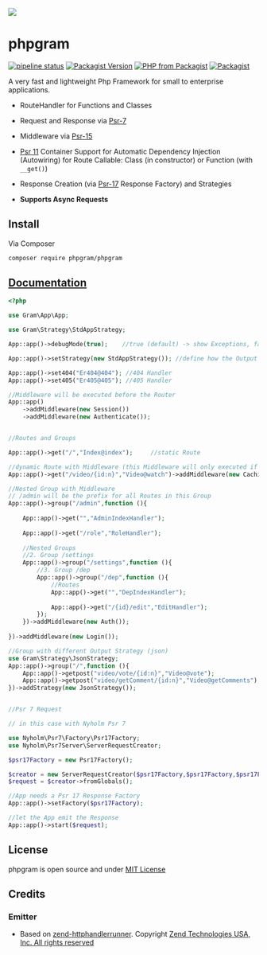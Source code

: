 [![](https://gitlab.com/grammm/php-gram/phpgram/raw/master/docs/img/Feather_writing.svg.png)](https://gitlab.com/grammm/php-gram/phpgram)

# phpgram

[![pipeline status](https://gitlab.com/grammm/php-gram/phpgram/badges/master/pipeline.svg)](https://gitlab.com/grammm/php-gram/phpgram/commits/master)
[![Packagist Version](https://img.shields.io/packagist/v/phpgram/phpgram)](https://packagist.org/packages/phpgram/phpgram)
[![PHP from Packagist](https://img.shields.io/packagist/php-v/phpgram/phpgram)](https://gitlab.com/grammm/php-gram/phpgram/blob/master/composer.json)
[![Packagist](https://img.shields.io/packagist/l/phpgram/phpgram)](https://gitlab.com/grammm/php-gram/phpgram/blob/master/LICENSE)

A very fast and lightweight Php Framework for small to enterprise applications.

- RouteHandler for Functions and Classes

- Request and Response via [Psr-7](https://www.php-fig.org/psr/psr-7/) 

- Middleware via [Psr-15](https://www.php-fig.org/psr/psr-15/) 

- [Psr 11](https://www.php-fig.org/psr/psr-11/) Container Support for Automatic Dependency Injection (Autowiring) for Route Callable: Class (in constructor) or Function (with ``__get()``)

- Response Creation (via [Psr-17](https://www.php-fig.org/psr/psr-17/) Response Factory) and Strategies

- **Supports Async Requests**

## Install

Via Composer

``` bash
composer require phpgram/phpgram
```

## [Documentation](https://grammm.gitlab.io/php-gram/phpgram/)

````php
<?php

use Gram\App\App;

use Gram\Strategy\StdAppStrategy;

App::app()->debugMode(true);	//true (default) -> show Exceptions, false -> show empty page

App::app()->setStrategy(new StdAppStrategy()); //define how the Output will be created (StdAppStrategy is default)

App::app()->set404("Er404@404"); //404 Handler
App::app()->set405("Er405@405"); //405 Handler

//Middleware will be executed before the Router
App::app()
	->addMiddleware(new Session())
	->addMiddleware(new Authenticate());


//Routes and Groups

App::app()->get("/","Index@index"); 	//static Route

//dynamic Route with Middleware (this Middleware will only executed if the Routes is matched
App::app()->get("/video/{id:n}","Video@watch")->addMiddleware(new Caching);

//Nested Group with Middleware
// /admin will be the prefix for all Routes in this Group
App::app()->group("/admin",function (){
	
	App::app()->get("","AdminIndexHandler");
	
	App::app()->get("/role","RoleHandler");
	
	//Nested Groups
	//2. Group /settings
	App::app()->group("/settings",function (){
		//3. Group /dep
		App::app()->group("/dep",function (){
			//Routes
			App::app()->get("","DepIndexHandler");
			
			App::app()->get("/{id}/edit","EditHandler");
		});
	})->addMiddleware(new Auth());
	
})->addMiddleware(new Login());

//Group with different Output Strategy (json)
use Gram\Strategy\JsonStrategy;
App::app()->group("/",function (){
	App::app()->getpost("video/vote/{id:n}","Video@vote");
	App::app()->getpost("video/getComment/{id:n}","Video@getComments");
})->addStrategy(new JsonStrategy());


//Psr 7 Request

// in this case with Nyholm Psr 7

use Nyholm\Psr7\Factory\Psr17Factory;
use Nyholm\Psr7Server\ServerRequestCreator;

$psr17Factory = new Psr17Factory();

$creator = new ServerRequestCreator($psr17Factory,$psr17Factory,$psr17Factory,$psr17Factory);
$request = $creator->fromGlobals();

//App needs a Psr 17 Response Factory
App::app()->setFactory($psr17Factory);

//let the App emit the Response
App::app()->start($request);
````

## License

phpgram is open source and under [MIT License](https://gitlab.com/grammm/php-gram/phpgram/blob/master/LICENSE)

## Credits

### Emitter
- Based on [zend-httphandlerrunner](https://github.com/zendframework/zend-httphandlerrunner). Copyright [Zend Technologies USA, Inc. All rights reserved](https://github.com/zendframework/zend-httphandlerrunner/blob/master/LICENSE.md)
